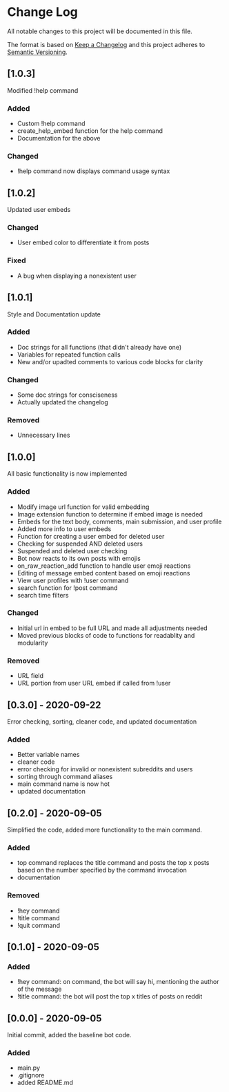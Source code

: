 # Change Log
All notable changes to this project will be documented in this file.
 
The format is based on [Keep a Changelog](http://keepachangelog.com/)
and this project adheres to [Semantic Versioning](http://semver.org/).

## [1.0.3]
Modified !help command
### Added
- Custom !help command
- create_help_embed function for the help command
- Documentation for the above

### Changed
- !help command now displays command usage syntax

## [1.0.2]
Updated user embeds
### Changed
- User embed color to differentiate it from posts

### Fixed
- A bug when displaying a nonexistent user

## [1.0.1]
Style and Documentation update
### Added
- Doc strings for all functions (that didn't already have one)
- Variables for repeated function calls
- New and/or upadted comments to various code blocks for clarity

### Changed
- Some doc strings for consciseness
- Actually updated the changelog

### Removed
- Unnecessary lines

## [1.0.0]
All basic functionality is now implemented
### Added
- Modify image url function for valid embedding
- Image extension function to determine if embed image is needed
- Embeds for the text body, comments, main submission, and user profile
- Added more info to user embeds
- Function for creating a user embed for deleted user
- Checking for suspended AND deleted users
- Suspended and deleted user checking
- Bot now reacts to its own posts with emojis
- on_raw_reaction_add function to handle user emoji reactions
- Editing of message embed content based on emoji reactions
- View user profiles with !user command
- search function for !post command
- search time filters

### Changed
- Initial url in embed to be full URL and made all adjustments needed
- Moved previous blocks of code to functions for readablity and modularity
 
### Removed
- URL field
- URL portion from user URL embed if called from !user

## [0.3.0] - 2020-09-22
Error checking, sorting, cleaner code, and updated documentation
### Added
- Better variable names
- cleaner code
- error checking for invalid or nonexistent subreddits and users
- sorting through command aliases
- main command name is now hot
- updated documentation

## [0.2.0] - 2020-09-05
Simplified the code, added more functionality to the main command.
### Added
- top command replaces the title command and posts the top x posts based on the number specified by the command invocation
- documentation
### Removed
- !hey command
- !title command
- !quit command

## [0.1.0] - 2020-09-05
### Added
- !hey command: on command, the bot will say hi, mentioning the author of the message
- !title command: the bot will post the top x titles of posts on reddit

## [0.0.0] - 2020-09-05
Initial commit, added the baseline bot code.
### Added
- main.py
- .gitignore
- added README.md
